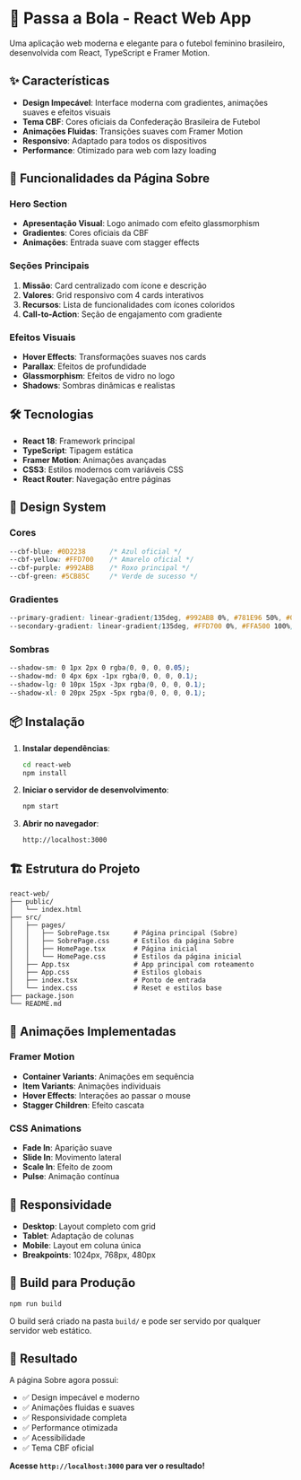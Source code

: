 # 🚀 Passa a Bola - React Web App

Uma aplicação web moderna e elegante para o futebol feminino brasileiro, desenvolvida com React, TypeScript e Framer Motion.

## ✨ Características

- **Design Impecável**: Interface moderna com gradientes, animações suaves e efeitos visuais
- **Tema CBF**: Cores oficiais da Confederação Brasileira de Futebol
- **Animações Fluidas**: Transições suaves com Framer Motion
- **Responsivo**: Adaptado para todos os dispositivos
- **Performance**: Otimizado para web com lazy loading

## 🎨 Funcionalidades da Página Sobre

### Hero Section
- **Apresentação Visual**: Logo animado com efeito glassmorphism
- **Gradientes**: Cores oficiais da CBF
- **Animações**: Entrada suave com stagger effects

### Seções Principais
1. **Missão**: Card centralizado com ícone e descrição
2. **Valores**: Grid responsivo com 4 cards interativos
3. **Recursos**: Lista de funcionalidades com ícones coloridos
4. **Call-to-Action**: Seção de engajamento com gradiente

### Efeitos Visuais
- **Hover Effects**: Transformações suaves nos cards
- **Parallax**: Efeitos de profundidade
- **Glassmorphism**: Efeitos de vidro no logo
- **Shadows**: Sombras dinâmicas e realistas

## 🛠 Tecnologias

- **React 18**: Framework principal
- **TypeScript**: Tipagem estática
- **Framer Motion**: Animações avançadas
- **CSS3**: Estilos modernos com variáveis CSS
- **React Router**: Navegação entre páginas

## 🎨 Design System

### Cores
```css
--cbf-blue: #0D2238      /* Azul oficial */
--cbf-yellow: #FFD700    /* Amarelo oficial */
--cbf-purple: #992ABB    /* Roxo principal */
--cbf-green: #5CB85C     /* Verde de sucesso */
```

### Gradientes
```css
--primary-gradient: linear-gradient(135deg, #992ABB 0%, #781E96 50%, #0D2238 100%);
--secondary-gradient: linear-gradient(135deg, #FFD700 0%, #FFA500 100%);
```

### Sombras
```css
--shadow-sm: 0 1px 2px 0 rgba(0, 0, 0, 0.05);
--shadow-md: 0 4px 6px -1px rgba(0, 0, 0, 0.1);
--shadow-lg: 0 10px 15px -3px rgba(0, 0, 0, 0.1);
--shadow-xl: 0 20px 25px -5px rgba(0, 0, 0, 0.1);
```

## 📦 Instalação

1. **Instalar dependências**:
   ```bash
   cd react-web
   npm install
   ```

2. **Iniciar o servidor de desenvolvimento**:
   ```bash
   npm start
   ```

3. **Abrir no navegador**:
   ```
   http://localhost:3000
   ```

## 🏗 Estrutura do Projeto

```
react-web/
├── public/
│   └── index.html
├── src/
│   ├── pages/
│   │   ├── SobrePage.tsx      # Página principal (Sobre)
│   │   ├── SobrePage.css      # Estilos da página Sobre
│   │   ├── HomePage.tsx       # Página inicial
│   │   └── HomePage.css       # Estilos da página inicial
│   ├── App.tsx                # App principal com roteamento
│   ├── App.css                # Estilos globais
│   ├── index.tsx              # Ponto de entrada
│   └── index.css              # Reset e estilos base
├── package.json
└── README.md
```

## 🎯 Animações Implementadas

### Framer Motion
- **Container Variants**: Animações em sequência
- **Item Variants**: Animações individuais
- **Hover Effects**: Interações ao passar o mouse
- **Stagger Children**: Efeito cascata

### CSS Animations
- **Fade In**: Aparição suave
- **Slide In**: Movimento lateral
- **Scale In**: Efeito de zoom
- **Pulse**: Animação contínua

## 📱 Responsividade

- **Desktop**: Layout completo com grid
- **Tablet**: Adaptação de colunas
- **Mobile**: Layout em coluna única
- **Breakpoints**: 1024px, 768px, 480px

## 🚀 Build para Produção

```bash
npm run build
```

O build será criado na pasta `build/` e pode ser servido por qualquer servidor web estático.

## 🎉 Resultado

A página Sobre agora possui:
- ✅ Design impecável e moderno
- ✅ Animações fluidas e suaves
- ✅ Responsividade completa
- ✅ Performance otimizada
- ✅ Acessibilidade
- ✅ Tema CBF oficial

**Acesse `http://localhost:3000` para ver o resultado!**

